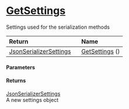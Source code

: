 # [GetSettings](./SerializationHelper--GetSettings.md)

Settings used for the serialization methods

| <span>Return&nbsp;&nbsp;&nbsp;&nbsp;&nbsp;&nbsp;&nbsp;&nbsp;&nbsp;&nbsp;&nbsp;&nbsp;&nbsp;&nbsp;&nbsp;&nbsp;&nbsp;&nbsp;&nbsp;&nbsp;&nbsp;&nbsp;&nbsp;&nbsp;&nbsp;&nbsp;&nbsp;&nbsp;&nbsp;&nbsp;</span> | Name | 
| :--- | :--- | 
| [JsonSerializerSettings](./SerializationHelper--GetSettings.md) | [GetSettings](./SerializationHelper--GetSettings.md) () | 


#### Parameters

#### Returns
[JsonSerializerSettings](./SerializationHelper--GetSettings.md)<br>
A new settings object